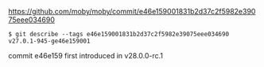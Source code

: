 
https://github.com/moby/moby/commit/e46e159001831b2d37c2f5982e39075eee034690

```shell
$ git describe --tags e46e159001831b2d37c2f5982e39075eee034690
v27.0.1-945-ge46e159001
```

commit e46e159 first introduced in v28.0.0-rc.1